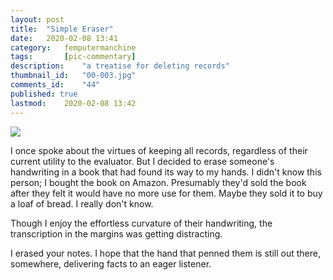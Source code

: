 ```yaml
---
layout: post
title: 	"Simple Eraser"
date:	2020-02-08 13:41
category:	femputermanchine
tags:		[pic-commentary] 
description: 	"a treatise for deleting records"
thumbnail_id:	"00-003.jpg"
comments_id:	"44"
published: true
lastmod:	2020-02-08 13:42
---
```


<img src="{{ site.url }}/assets/img/cc-lesson6handwriting.jpg" max-width="1000" />

I once spoke about the virtues of keeping all records, regardless of their current utility to the evaluator. But I decided to erase someone's handwriting in a book that had found its way to my hands. I didn't know this person; I bought the book on Amazon. Presumably they'd sold the book after they felt it would have no more use for them. Maybe they sold it to buy a loaf of bread. I really don't know. 

Though I enjoy the effortless curvature of their handwriting, the transcription in the margins was getting distracting.

I erased your notes. I hope that the hand that penned them is still out there, somewhere, delivering facts to an eager listener.
